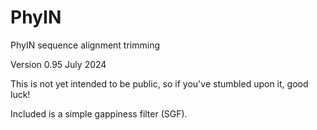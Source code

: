 # PhyIN
PhyIN sequence alignment trimming

Version 0.95 July 2024

This is not yet intended to be public, so if you've stumbled upon it, good luck!

Included is a simple gappiness filter (SGF).
